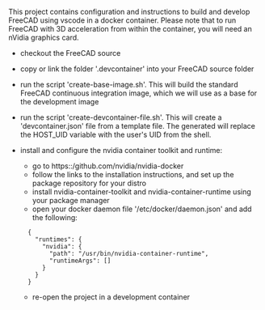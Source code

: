 This project contains configuration and instructions to build and develop FreeCAD using vscode in a docker container.  Please note that to run FreeCAD with 3D acceleration from within the container, you will need an nVidia graphics card.

- checkout the FreeCAD source

- copy or link the folder '.devcontainer' into your FreeCAD source folder

- run the script 'create-base-image.sh'.  This will build the standard FreeCAD continuous integration image, which we will use as a base for the development image

- run the script 'create-devcontainer-file.sh'.  This will create a 'devcontainer.json' file from a template file.  The generated will replace the HOST_UID variable with the user's UID from the shell.

- install and configure the nvidia container toolkit and runtime:
  - go to https::/github.com/nvidia/nvidia-docker
  - follow the links to the installation instructions, and set up the package repository for your distro
  - install nvidia-container-toolkit and nvidia-container-runtime using your package manager
  - open your docker daemon file '/etc/docker/daemon.json' and add the following:
  ```
    {
      "runtimes": {
        "nvidia": {
          "path": "/usr/bin/nvidia-container-runtime",
          "runtimeArgs": []
        }  
      }
    }
  ```

  - re-open the project in a development container
